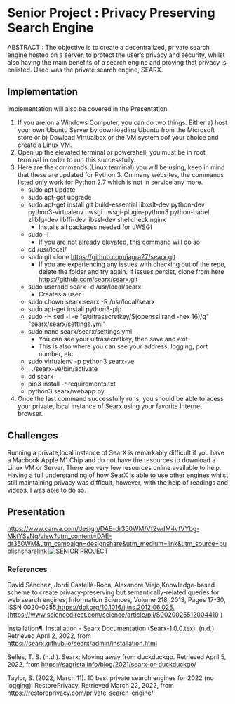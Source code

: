 # Senior Project : Privacy Preserving Search Engine

ABSTRACT : The objective is to create a decentralized, private search engine hosted on a server, to protect the user’s privacy and security, whilst also having the main benefits of a search engine and proving that privacy is enlisted. Used was the private search engine, SEARX.

## Implementation
Implementation will also be covered in the Presentation.

1. If you are on a Windows Computer, you can do two things. Either a) host your own Ubuntu Server by downloading Ubuntu from the Microsoft store or b) Dowload Virtualbox or the VM system oof your choice and create a Linux VM.
2. Open up the elevated terminal or powershell, you must be in root terminal in order to run this successfully.
3. Here are the commands (Linux terminal) you will be using, keep in mind that these are updated for Python 3. On many websites, the commands listed only work for Python 2.7 which is not in service any more.
   * sudo apt update
   * sudo apt-get upgrade
   *  sudo apt-get install git build-essential libxslt-dev python-dev python3-virtualenv uwsgi uwsgi-plugin-python3 python-babel zlib1g-dev libffi-dev libssl-dev shellcheck nginx
      * Installs all packages needed for uWSGI  
   *  sudo -i 
      * If you are not already elevated, this command will do so
   *  cd /usr/local/
   *  sudo git clone https://github.com/jagra27/searx.git
      * If you are experiencing any issues with checking out of the repo, delete the folder and try again. If issues persist, clone from here https://github.com/searx/searx.git
   *  sudo useradd searx -d /usr/local/searx 
      *  Creates a user
   *  sudo chown searx:searx -R /usr/local/searx
   *  sudo apt-get install python3-pip
   *  sudo -H sed -i -e "s/ultrasecretkey/$(openssl rand -hex 16)/g" "searx/searx/settings.yml"
   * sudo nano searx/searx/settings.yml  
     * You can see your ultrasecretkey, then save and exit
     * This is also where you can see your address, logging, port number, etc.
   *   sudo virtualenv -p python3 searx-ve
   *   . ./searx-ve/bin/activate
   *   cd searx
   *   pip3 install -r requirements.txt
   *   python3 searx/webapp.py
4. Once the last command successfully runs, you should be able to acess your private, local instance of Searx using your favorite Internet browser.

## Challenges
Running a private,local instance of SearX is remarkably difficult if you have a Macbook Apple M1 Chip and do not have the resources to download a Linux VM or Server. There are very few resources online available to help.
Having a full understanding of how SearX is able to use other engines whilst still maintaining privacy was difficult, however, with the help of readings and videos, I was able to do so.

## Presentation
https://www.canva.com/design/DAE-dr350WM/Vf2wdM4vfVYbg-MktYSyNg/view?utm_content=DAE-dr350WM&utm_campaign=designshare&utm_medium=link&utm_source=publishsharelink
![SENIOR PROJECT](https://user-images.githubusercontent.com/43456179/165377066-7425dc24-773b-430e-9406-ad2439560054.png)

### References

David Sánchez, Jordi Castellà-Roca, Alexandre Viejo,Knowledge-based scheme to create privacy-preserving but semantically-related queries for web search engines,
Information Sciences, Volume 218, 2013, Pages 17-30, ISSN 0020-0255,https://doi.org/10.1016/j.ins.2012.06.025.(https://www.sciencedirect.com/science/article/pii/S0020025512004410 )

Installation¶. Installation - Searx Documentation (Searx-1.0.0.tex). (n.d.). Retrieved April 2, 2022, from https://searx.github.io/searx/admin/installation.html 

Selles, T. S. (n.d.). Searx: Moving away from duckduckgo. Retrieved April 5, 2022, from https://sagrista.info/blog/2021/searx-or-duckduckgo/ 

Taylor, S. (2022, March 11). 10 best private search engines for 2022 (no logging). RestorePrivacy. Retrieved March 22, 2022, from https://restoreprivacy.com/private-search-engine/ 
